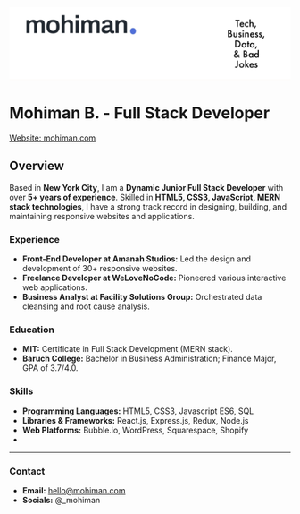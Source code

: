 ![Header Image](https://raw.githubusercontent.com/mohimanb/mohimanb/main/Adobe_Express_20230814_0126310_1.png)

# Mohiman B. - Full Stack Developer
[Website: mohiman.com](https://mohiman.com)

## Overview
Based in **New York City**, I am a **Dynamic Junior Full Stack Developer** with over **5+ years of experience**. Skilled in **HTML5, CSS3, JavaScript, MERN stack technologies**, I have a strong track record in designing, building, and maintaining responsive websites and applications.

### Experience
- **Front-End Developer at Amanah Studios:** Led the design and development of 30+ responsive websites.
- **Freelance Developer at WeLoveNoCode:** Pioneered various interactive web applications.
- **Business Analyst at Facility Solutions Group:** Orchestrated data cleansing and root cause analysis.

### Education
- **MIT:** Certificate in Full Stack Development (MERN stack).
- **Baruch College:** Bachelor in Business Administration; Finance Major, GPA of 3.7/4.0.

### Skills
- **Programming Languages:** HTML5, CSS3, Javascript ES6, SQL
- **Libraries & Frameworks:** React.js, Express.js, Redux, Node.js
- **Web Platforms:** Bubble.io, WordPress, Squarespace, Shopify
- 
---

### Contact
- **Email:** [hello@mohiman.com](mailto:hello@mohiman.com)
- **Socials:** @_mohiman


